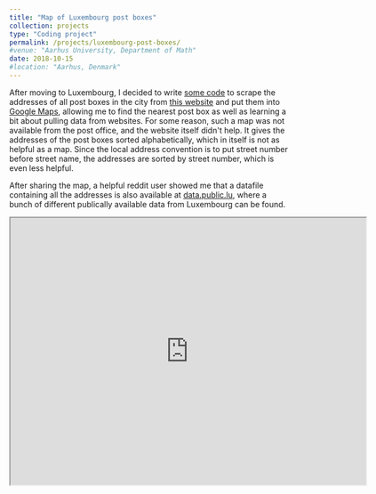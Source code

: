 ```yaml
---
title: "Map of Luxembourg post boxes"
collection: projects
type: "Coding project"
permalink: /projects/luxembourg-post-boxes/
#venue: "Aarhus University, Department of Math"
date: 2018-10-15
#location: "Aarhus, Denmark"
---
```


After moving to Luxembourg, I decided to write [some code][2] to scrape the addresses of all post boxes in the city from [this website][1] and put them into [Google Maps][3], allowing me to find the nearest post box as well as learning a bit about pulling data from websites. For some reason, such a map was not available from the post office, and the website itself didn't help. It gives the addresses of the post boxes sorted alphabetically, which in itself is not as helpful as a map. Since the local address convention is to put street number before street name, the addresses are sorted by street number, which is even less helpful.

After sharing the map, a helpful reddit user showed me that a datafile containing all the addresses is also available at [data.public.lu][4], where a bunch of different publically available data from Luxembourg can be found.

<iframe src="https://www.google.com/maps/d/embed?mid=1jVL1J6kxpNzRxrro8DM2HlKp2ZM0SyAI" width="640" height="480"></iframe>

[1]: https://www.post.lu/en/independants-et-pme/solutions-postales/trouver-une-boite-aux-lettres
[2]: https://github.com/AndBM/luxembourg-postboxes
[3]: https://www.google.com/maps/d/viewer?mid=1jVL1J6kxpNzRxrro8DM2HlKp2ZM0SyAI&ll=49.63663988035693%2C6.146804007843912&z=12
[4]: https://data.public.lu/fr/datasets/adresses-et-heures-de-releve-des-boites-aux-lettres-post-luxembourg/
